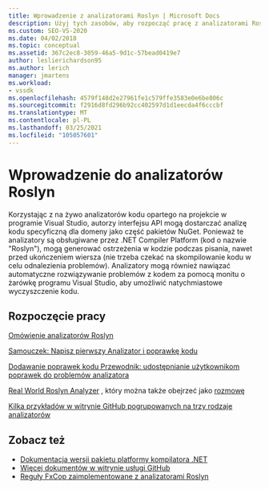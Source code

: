 ```yaml
---
title: Wprowadzenie z analizatorami Roslyn | Microsoft Docs
description: Użyj tych zasobów, aby rozpocząć pracę z analizatorami Roslyn w programie Visual Studio; zawiera samouczek i kilka przykładów.
ms.custom: SEO-VS-2020
ms.date: 04/02/2018
ms.topic: conceptual
ms.assetid: 367c2ec8-3059-46a5-9d1c-57bead0419e7
author: leslierichardson95
ms.author: lerich
manager: jmartens
ms.workload:
- vssdk
ms.openlocfilehash: 4579f148d2e27961fe1c579ffe3583e0e6be806c
ms.sourcegitcommit: f2916d8fd296b92cc402597d1d1eecda4f6cccbf
ms.translationtype: MT
ms.contentlocale: pl-PL
ms.lasthandoff: 03/25/2021
ms.locfileid: "105057601"
---
```

# <a name="get-started-with-roslyn-analyzers"></a>Wprowadzenie do analizatorów Roslyn

Korzystając z na żywo analizatorów kodu opartego na projekcie w programie Visual Studio, autorzy interfejsu API mogą dostarczać analizę kodu specyficzną dla domeny jako część pakietów NuGet. Ponieważ te analizatory są obsługiwane przez .NET Compiler Platform (kod o nazwie "Roslyn"), mogą generować ostrzeżenia w kodzie podczas pisania, nawet przed ukończeniem wiersza (nie trzeba czekać na skompilowanie kodu w celu odnalezienia problemów). Analizatory mogą również nawiązać automatyczne rozwiązywanie problemów z kodem za pomocą monitu o żarówkę programu Visual Studio, aby umożliwić natychmiastowe wyczyszczenie kodu.

## <a name="get-started"></a>Rozpoczęcie pracy

[Omówienie analizatorów Roslyn](../code-quality/roslyn-analyzers-overview.md)

[Samouczek: Napisz pierwszy Analizator i poprawkę kodu](/dotnet/csharp/roslyn-sdk/tutorials/how-to-write-csharp-analyzer-code-fix)

[Dodawanie poprawek kodu Przewodnik: udostępnianie użytkownikom poprawek do problemów analizatora](/archive/msdn-magazine/2015/february/csharp-adding-a-code-fix-to-your-roslyn-analyzer)

[Real World Roslyn Analyzer](../extensibility/roslyn-analyzers-and-code-aware-library-for-immutablearrays.md) , który można także obejrzeć jako [rozmowę](https://channel9.msdn.com/events/Build/2015/3-725)

[Kilka przykładów w witrynie GitHub pogrupowanych na trzy rodzaje analizatorów](https://github.com/dotnet/roslyn/blob/master/docs/analyzers/Analyzer%20Samples.md)

## <a name="see-also"></a>Zobacz też

- [Dokumentacja wersji pakietu platformy kompilatora .NET](roslyn-version-support.md)
- [Więcej dokumentów w witrynie usługi GitHub](https://github.com/dotnet/roslyn/tree/master/docs/analyzers)
- [Reguły FxCop zaimplementowane z analizatorami Roslyn](../code-quality/fxcop-rule-port-status.md)
